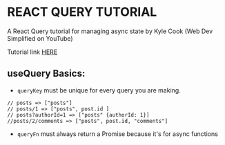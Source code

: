 # REACT QUERY TUTORIAL

A React Query tutorial for managing async state by Kyle Cook (Web Dev Simplified on YouTube)

Tutorial link [HERE](https://www.youtube.com/watch?v=r8Dg0KVnfMA)

## useQuery Basics:

- `queryKey` must be unique for every query you are making.

```
// posts => ["posts"]
// posts/1 => ["posts", post.id ]
// posts?authorId=1 => ["posts" {authorId: 1}]
//posts/2/comments => ["posts", post.id, "comments"]

```

- `queryFn` must always return a Promise because it's for async functions

